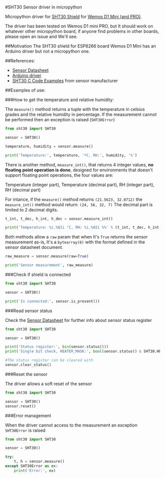 #SHT30 Sensor driver in micropython

Micropython driver for [SHT30 Shield](https://www.wemos.cc/product/sht30-shield.html) for [Wemos D1 Mini (and PRO)](https://www.wemos.cc/product/d1-mini-pro.html).

The driver has been tested on Wemos D1 mini PRO, but It should work on whatever other micropython board, if anyone find problems in other boards, please open an issue and We'll see.

##Motivation
The SHT30 shield for ESP8266 board Wemos D1 Mini has an Arduino driver but not a micropython one.

##References:

* [Sensor Datasheet](https://www.sensirion.com/fileadmin/user_upload/customers/sensirion/Dokumente/0_Datasheets/Humidity/Sensirion_Humidity_Sensors_SHT3x_Datasheet_digital.pdf)
* [Arduino driver](https://github.com/wemos/WEMOS_SHT3x_Arduino_Library)
* [SHT30 C Code Examples](https://www.sensirion.com/fileadmin/user_upload/customers/sensirion/Dokumente/13_Sample_Codes_Software/Humidity_Sensors/Sensirion_Humidity_Sensors_SHT3x_Sample_Code.zip) from sensor manufacturer

##Examples of use:

###How to get the temperature and relative humidity:

The `measure()` method returns a tuple with the temperature in celsius grades and the relative humidity in percentage. If the measurement cannot be performed then an exception is raised (`SHT30Error`)

```python
from sht30 import SHT30

sensor = SHT30()

temperature, humidity = sensor.measure()

print('Temperature:', temperature, 'ºC, RH:', humidity, '%')
```

There is another method, `measure_int()`, that returns 4 integer values, **no floating point operation is done**, designed for environments that doesn't support floating point operations, the four values are:

Temperature (integer part), Temperature (decimal part), RH (integer part), RH (decimal part)

For intance, if the `measure()` method returns `(21.5623, 32.0712)` the `measure_int()` method would return: `(24, 56, 32, 7)` The decimal part is limited to 2 decimal digits.

```python
t_int, t_dec, h_int, h_dec = sensor.measure_int()

print('Temperature: %i.%02i °C, RH: %i.%02i %%' % (t_int, t_dec, h_int, h_dec))
```

Both methods allow a `raw` param that when It's `True` returns the sensor measurement as-is, It's a `bytearray(6)` with the format defined in the sensor datasheet document.

```python
raw_measure = sensor.measure(raw=True)

print('Sensor measurement', raw_measure)
```

###Check if shield is connected

```python
from sht30 import SHT30

sensor = SHT30()

print('Is connected:', sensor.is_present())

```

###Read sensor status

Check the [Sensor Datasheet](https://www.sensirion.com/fileadmin/user_upload/customers/sensirion/Dokumente/2_Humidity_Sensors/Sensirion_Humidity_Sensors_SHT3x_Datasheet_digital.pdf) for further info about sensor status register
```python
from sht30 import SHT30

sensor = SHT30()

print('Status register:', bin(sensor.status()))
print('Single bit check, HEATER_MASK:', bool(sensor.status() & SHT30.HEATER_MASK))

#The status register can be cleared with
sensor.clear_status()

```


###Reset the sensor

The driver allows a soft reset of the sensor

```python
from sht30 import SHT30

sensor = SHT30()
sensor.reset()

```



###Error management

When the driver cannot access to the measurement an exception `SHT30Error` is raised

```python
from sht30 import SHT30

sensor = SHT30()

try:
    t, h = sensor.measure()
except SHT30Error as ex:
    print('Error:', ex)


```
